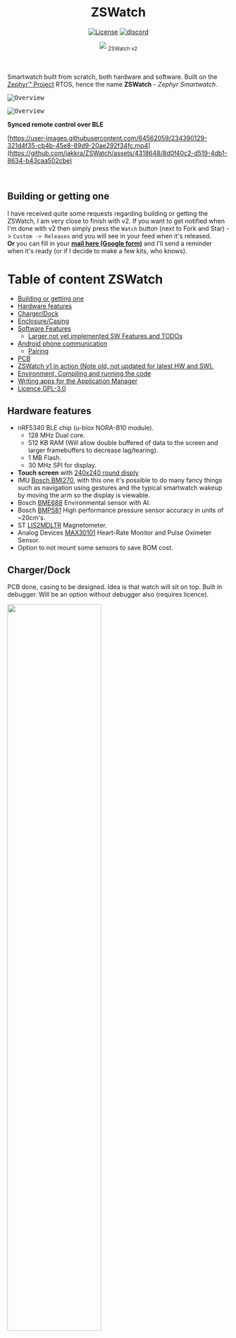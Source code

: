 <div align="center">
  <h1>ZSWatch</h1>

[![License](https://img.shields.io/badge/License-GPL%203.0-blue.svg)](https://opensource.org/licenses/Apache-2.0)
[![discord](https://img.shields.io/badge/chat-discord-blue?logo=discord&logoColor=white)](https://discord.gg/8XfNBmDfbY)

<img src=".github/in_use.jpg"/>
<sub>
  ZSWatch v2
</sub>
</div>
<br/>
<br/>


Smartwatch built from scratch, both hardware and software. Built on the [Zephyr™ Project](https://www.zephyrproject.org/) RTOS, hence the name **ZSWatch** - *Zephyr Smartwatch*.
<br/>

<kbd><img title="Overview" src=".github/many_in_row.jpg"/></kbd><br/>

<kbd><img title="Overview" src=".github/v2_overview.jpg"/></kbd><br/>

**Synced remote control over BLE**

[https://user-images.githubusercontent.com/64562059/234390129-321d4f35-cb4b-45e8-89d9-20ae292f34fc.mp4](https://github.com/jakkra/ZSWatch/assets/4318648/8d0f40c2-d519-4db1-8634-b43caa502cbe)

<br/>


## Building or getting one
I have received quite some requests regarding building or getting the ZSWatch, I am very close to finish with v2. If you want to get notified when I'm done with v2 then simply press the `Watch` button (next to Fork and Star) -> `Custom -> Releases` and you will see in your feed when it's released.
<br/>
**Or** you can fill in your **[mail here (Google form)](https://forms.gle/G48Sm5zDe9aCaYtT9)** and I'll send a reminder when it's ready (or if I decide to make a few kits, who knows).
<br/>

# Table of content ZSWatch
- [Building or getting one](#building-or-getting-one)
- [Hardware features](#hardware-features)
- [Charger/Dock](#chargerdock)
- [Enclosure/Casing](#enclosurecasing)
- [Software Features](#software-features)
  * [Larger not yet implemented SW Features and TODOs](#larger-not-yet-implemented-sw-features-and-todos)
- [Android phone communication](#android-phone-communication)
  * [Pairing](#pairing)
- [PCB](#pcb)
- [ZSWatch v1 in action (Note old, not updated for latest HW and SW).](#zswatch-v1-in-action-note-old-not-updated-for-latest-hw-and-sw)
- [Environment, Compiling and running the code](GETTING_STARTED.md)
- [Writing apps for the Application Manager](#writing-apps-for-the-application-manager)
- [Licence GPL-3.0](#licence-gpl-30)

## Hardware features
- nRF5340 BLE chip (u-blox NORA-B10 module).
  - 128 MHz Dual core.
  - 512 KB RAM (Will allow double buffered of data to the screen and larger framebuffers to decrease lag/tearing).
  - 1 MB Flash.
  - 30 MHz SPI for display.
- **Touch screen** with [240x240 round disply](https://www.buydisplay.com/240x240-round-ips-tft-lcd-display-1-28-inch-capactive-touch-circle-screen)
- IMU [Bosch BMI270](https://www.bosch-sensortec.com/media/boschsensortec/downloads/datasheets/bst-bmi270-ds000.pdf), with this one it's possible to do many fancy things such as navigation using gestures and the typical smartwatch wakeup by moving the arm so the display is viewable.
- Bosch [BME688](https://www.bosch-sensortec.com/products/environmental-sensors/gas-sensors/bme688/) Environmental sensor with AI.
- Bosch [BMP581](https://www.bosch-sensortec.com/products/environmental-sensors/pressure-sensors/bmp581/) High performance pressure sensor accuracy in units of ~20cm's.
- ST [LIS2MDLTR](https://www.st.com/resource/en/datasheet/lis2mdl.pdf) Magnetometer.
- Analog Devices [MAX30101](https://www.analog.com/en/products/max30101.html) Heart-Rate Monitor and Pulse Oximeter Sensor.
- Option to not mount some sensors to save BOM cost.

## Charger/Dock
PCB done, casing to be designed. Idea is that watch will sit on top.
Built in debugger. Will be an option without debugger also (requires licence).
<p float="left">
<img src=".github/dock.jpg" width="65%"/>
</p>

## Enclosure/Casing
3D printed casing with 3D printed buttons. Does it's job, but would like to do something else, maybe CNC. Buttons are not 100% perfect right now.

## Software Features
- Bluetooth LE communications with [GadgetBridge](https://codeberg.org/Freeyourgadget/Gadgetbridge) Android app.
- Also support Bluetooth Direction Finding so the watch can act as a tag and is trackable using any [u-blox AoA antenna board](https://www.u-blox.com/en/product/ant-b10-antenna-board)
- Watchface that shows:
   - Standard stuff as time, date, battery
   - Weather
   - Step count
   - Number unread notifications
   - Heart rate (not implemented yet however)
   - ...
- Pop-up notifications
- [Application picker and app concept](#writing-apps-for-the-application-manager)
   - [Setting menu system, with easy extendability](app/src/applications/settings/)
   - [Music control app](app/src/applications/music_control/)
   - [Settings app](app/src/applications/settings/)
   - [Compass app](app/src/applications/compass/)
   - etc.
- Step counting
- Gestures
- And much more
...

### Features and progress
There are almost endless of posiblities for features that could be implemented, see [here for full progress](https://github.com/users/jakkra/projects/1) and my current ideas.

## Android phone communication
Fortunately there is a great Android app called [GadgetBridge](https://codeberg.org/Freeyourgadget) which handles everything needed on the phone side, such as notifications management, music control and so much more... The ZSWatch right now pretends to be one of the supported Smart Watches in Gadgetbridge, following the same API as it does. In future there may be a point adding native support, we'll see.

### Pairing
- In the watch go to Settings -> Bluetooth -> Enable pairing
- Now go reconnect to the watch from Gadgetbridge app.
- You should now be paired.

## PCB
A 4 layer board which measures 38mm in diameter designed in KiCad.

<p float="left">
<img src=".github/pcb_features.png" width="90%" object-fit="cover"/>
</p>
<p float="left">
<img src=".github/v2_render_wip_back.png" width="49%" object-fit="cover"/>
<img src=".github/layer1_and_4_v2.PNG" width="41%" object-fit="cover"/>
</p>

## ZSWatch v1 in action (Note old, not updated for latest HW and SW).
|*Music control*|*Accelerometer for step count and tap detection*|
|---|---|
|  <img src=".github/music.gif" object-fit="cover" /> |  <img src=".github/accel.gif" object-fit="cover" /> |
|*Notifications from phone (Gmail here)*|*Settings*|
|  <img src=".github/notifications.gif" object-fit="cover" />    |  <img src=".github/settings.gif" object-fit="cover"/> |


https://github.com/jakkra/ZSWatch/assets/4318648/8d8ec724-8145-4a30-b241-e69a8c2853bf

## Environment, Compiling and running the code
See [GETTING_STARTED.md](GETTING_STARTED.md)

## Writing apps for the Application Manager
Check out [the sample application](app/src/applications/1template/) for the general app design. The main idea is each app have an `<app_name>_app.c` file which registers the app, chooses icon and drives the logic for the app. Then there should be one or more files named for example `<app_name>_ui.c` containing pure LVGL code with no dependencies to Zephyr or the watch software. The idea is that this UI code should be runnable in a LVGL simulator to speed up development of UI, however right now that's not set up yet. The `<app_name>_app.c` will do all logic and call functions in `<app_name>_ui.c` to update the UI accordingly. 

Each application needs to have a way to close itself, for example a button, and then through callback tell the `application_manager.c` to close the app:

When user clicks an app in the app picker:
- `application_manager.c` deletes it's UI elements and calls the `application_start_fn`.
- `<app_name>_app.c` will do necessary init and then call the `<app_name>_ui.c` to draw the app UI.
- User can now navigate arund and the application and do whatever.

When user for example presses a close button in the application:
- Typically a callback from the UI code in `<app_name>_ui.c` will call `<app_name>_app.c` to tell that user requested to close the app. `<app_name>_app.c` will notify `application_manager.c` that it want to close itself. `application_manager.c` will then call `<app_name>_app.c` `application_stop_fn` and `<app_name>_app.c` will tell UI to close then do necessary de-init and return.
- `application_manager.c` will now draw the app picker again.

The application manager can also at any time close a running application by calling it's `application_stop_fn`.

## Licence GPL-3.0
Main difference from MIT is now that if anyone want to build something more with this, then they need to also open source their changes back to the project, which I thinks is fair. This is so everyone can benefit from those improvements. If you think this is wrong for some reason feel free to contact me, I'm open to change the LICENCE.
